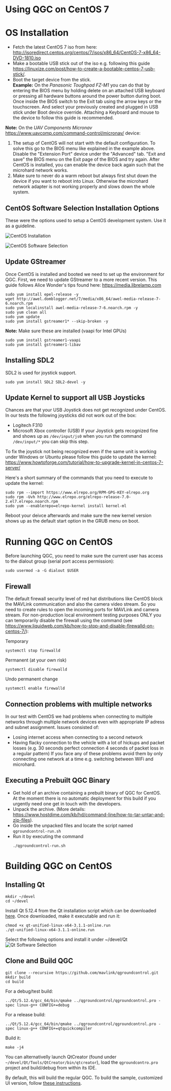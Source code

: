 # Using QGC on CentOS 7

# OS Installation
- Fetch the latest CentOS 7 iso from here: http://isoredirect.centos.org/centos/7/isos/x86_64/CentOS-7-x86_64-DVD-1810.iso
- Make a bootable USB stick out of the iso e.g. following this guide https://linuxize.com/post/how-to-create-a-bootable-centos-7-usb-stick/.
- Boot the target device from the stick. <br>
**Example:** On the *Panasonic Toughpad FZ-M1* you can do that by entering the BIOS menu by holding delete on an attached USB keyboard or pressing all hardware buttons around the power button during boot. Once inside the BIOS switch to the Exit tab using the arrow keys or the touchscreen. And select your previously created and plugged in USB stick under Boot device override. Attaching a Keyboard and mouse to the device to follow this guide is recommended. <br>

**Note:** On the *UAV Components Micronav* https://www.uavcomp.com/command-control/micronav/ device:
1. The setup of CentOS will not start with the default configuration. To solve this go to the BIOS menu like explained in the example above. Disable the "Extension Port" device under the "Advanced" tab. "Exit and save" the BIOS menu on the Exit page of the BIOS and try again. After CentOS is installed, you can enable the device back again such that the microhard network works.
2. Make sure to never do a warm reboot but always first shut down the device if you want to reboot into Linux. Otherwise the microhard network adapter is not working properly and slows down the whole system.

## CentOS Software Selection Installation Options
These were the options used to setup a CentOS development system. Use it as a guideline.

![CentOS Installation](../../assets/getting_started/centos/centos_installation.png)

![CentOS Software Selection](../../assets/getting_started/centos/centos_sw_selection.png)

## Update GStreamer
Once CentOS is installed and booted we need to set up the environment for QGC. First, we need to update GStreamer to a more recent version. This guide follows Alice Wonder's tips found here: https://media.librelamp.com

```
sudo yum install epel-release -y
wget http://awel.domblogger.net/7/media/x86_64/awel-media-release-7-6.noarch.rpm
sudo yum localinstall awel-media-release-7-6.noarch.rpm -y
sudo yum clean all
sudo yum update
sudo yum install gstreamer1* --skip-broken -y
```
**Note:** Make sure these are installed (vaapi for Intel GPUs)
```
sudo yum install gstreamer1-vaapi
sudo yum install gstreamer1-libav
```

## Installing SDL2
SDL2 is used for joystick support.

```
sudo yum install SDL2 SDL2-devel -y
```

## Update Kernel to support all USB Joysticks
Chances are that your USB Joystick does not get recognized under CentOS. In our tests the following joysticks did not work out of the box:
- Logitech F310
- Microsoft Xbox controller (USB)
If your Joystick gets recognized fine and shows up as `/dev/input/js0` when you run the command `/dev/input/*` you can skip this step.

To fix the joystick not being recognized even if the same unit is working under Windows or Ubuntu please follow this guide to update the kernel: https://www.howtoforge.com/tutorial/how-to-upgrade-kernel-in-centos-7-server/

Here's a short summary of the commands that you need to execute to update the kernel:
```
sudo rpm --import https://www.elrepo.org/RPM-GPG-KEY-elrepo.org
sudo rpm -Uvh http://www.elrepo.org/elrepo-release-7.0-2.el7.elrepo.noarch.rpm
sudo yum --enablerepo=elrepo-kernel install kernel-ml
```
Reboot your deivce afterwards and make sure the new kernel version shows up as the default start option in the GRUB menu on boot.

# Running QGC on CentOS
Before launching QGC, you need to make sure the current user has access to the dialout group (serial port access permission):
```
sudo usermod -a -G dialout $USER
```

## Firewall
The default firewall security level of red hat distributions like CentOS block the MAVLink communication and also the camera video stream. So you need to create rules to open the incoming ports for MAVLink and camera stream. For non-production local environment testing purposes ONLY you can temporarily disable the firewall using the command (see https://www.liquidweb.com/kb/how-to-stop-and-disable-firewalld-on-centos-7/):

Temporary
```
systemctl stop firewalld
```

Permanent (at your own risk)
```
systemctl disable firewalld
```

Undo permanent change
```
systemctl enable firewalld
```

## Connection problems with multiple networks
In our test with CentOS we had problems when connecting to multiple networks through multiple network devices even with appropriate IP adress and subnet assignment. Issues consisted of:
- Losing internet access when connecting to a second network
- Having flacky connection to the vehicle with a lot of hickups and packet losses (e.g. 30 seconds perfect connection 4 seconds of packet loss in a regular pattern)
If you face any of these problems avoid them by only connecting one network at a time e.g. switching between WiFi and microhard.

## Executing a Prebuilt QGC Binary
- Get hold of an archive containing a prebuilt binary of QGC for CentOS. At the moment there is no automatic deployment for this build if you urgently need one get in touch with the developers.
- Unpack the archive. (More details: https://www.hostdime.com/kb/hd/command-line/how-to-tar-untar-and-zip-files).
- Go inside the unpacked files and locate the script named `qgroundcontrol-run.sh`
- Run it by executing the command
  ```
  ./qgroundcontrol-run.sh
  ```

# Building QGC on CentOS

## Installing Qt
```
mkdir ~/devel
cd ~/devel
```

Install Qt 5.12.4 from the Qt installation script which can be downloaded [here](https://www.qt.io/download-thank-you?os=linux&hsLang=en). Once downloaded, make it executable and run it:
```
chmod +x qt-unified-linux-x64-3.1.1-online.run
./qt-unified-linux-x64-3.1.1-online.run
```

Select the following options and install it under ~/devel/Qt
![Qt Software Selection](../../assets/getting_started/centos/qt_setup.png)

## Clone and Build QGC
```
git clone --recursive https://github.com/mavlink/qgroundcontrol.git
mkdir build
cd build
```
For a debug/test build:
```
../Qt/5.12.4/gcc_64/bin/qmake ../qgroundcontrol/qgroundcontrol.pro -spec linux-g++ CONFIG+=debug
```
For a release build:
```
../Qt/5.12.4/gcc_64/bin/qmake ../qgroundcontrol/qgroundcontrol.pro -spec linux-g++ CONFIG+=qtquickcompiler
```
Build it:
```
make -j4
```

You can alternativelly launch QtCreator (found under `~/devel/Qt/Tools/QtCreator/bin/qtcreator`), load the `qgroundcontro.pro` project and build/debug from within its IDE.

By default, this will build the regular QGC. To build the sample, customized UI version, follow [these instructions](https://github.com/mavlink/qgroundcontrol/blob/master/custom-example/README.md).
